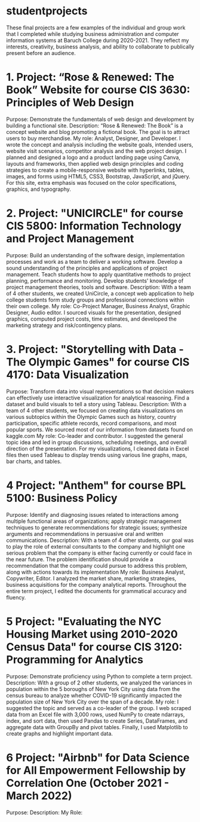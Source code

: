 # studentprojects
These final projects are a few examples of the individual and group work that I completed while studying business administration and computer information systems at Baruch College during 2020-2021.
They reflect my interests, creativity, business analysis, and ability to collaborate to publically present before an audience.


# 1. Project: “Rose & Renewed: The Book” Website for course CIS 3630: Principles of Web Design
Purpose:  Demonstrate the fundamentals of web design and development by building a functional site.
Description: “Rose & Renewed: The Book” is a concept website and blog promoting a fictional book. The goal is to attract users to buy merchandise.
My role:  Analyst, Designer, and Developer. I wrote the concept and analysis including the website goals, intended users, website visit scenarios, competitor analysis and the web project design. I planned and designed a logo and a product landing page using Canva, layouts and frameworks, then applied web design principles and coding strategies to create a mobile-responsive website with hyperlinks, tables, images, and forms using HTML5, CSS3, Bootstrap, JavaScript, and jQuery. For this site, extra emphasis was focused on the color specifications, graphics, and typography.

# 2. Project: "UNICIRCLE" for course CIS 5800:  Information Technology and Project Management
Purpose:  Build an understanding of the software design, implementation processes and work as a team to deliver a working software. Develop a sound understanding of the principles and applications of project management. Teach students how to apply quantitative methods to project planning, performance and monitoring. Develop students' knowledge of project management theories, tools and software.
Description:  With a team of 4 other students, we created UniCircle, a concept web application to help college students form study groups and professional connections within their own college.
My role:  Co-Project Manager, Business Analyst, Graphic Designer, Audio editor. I sourced visuals for the presentation, designed graphics, computed project costs, time estimates, and developed the marketing strategy and risk/contingency plans.

# 3. Project: "Storytelling with Data - The Olympic Games" for course CIS 4170:  Data Visualization                       
Purpose:  Transform data into visual representations so that decision makers can effectively use interactive visualization for analytical reasoning. Find a dataset and build visuals to tell a story using Tableau. 
Description:  With a team of 4 other students, we focused on creating data visualizations on various subtopics within the Olympic Games such as history, country participation, specific athlete records, record comparisons, and most popular sports. We sourced most of our information from datasets found on kaggle.com
My role:  Co-leader and contributor. I suggested the general topic idea and led in group discussions, scheduling meetings, and overall direction of the presentation. For my visualizations, I cleaned data in Excel files then used Tableau to display trends using various line graphs, maps, bar charts, and tables.  

# 4 Project: "Anthem" for course BPL 5100:  Business Policy
Purpose: Identify and diagnosing issues related to interactions among multiple functional areas of organizations; apply strategic management techniques to generate recommendations for strategic issues; synthesize arguments and recommendations in persuasive oral and written communications.
Description:  With a team of 4 other students, our goal was to play the role of external consultants to the company and highlight one serious problem that the company is either facing currently or could face in the near future. The problem identification should provide a recommendation that the company could pursue to address this problem, along with actions towards its implementation
My role:  Business Analyst, Copywriter, Editor. I analyzed the market share, marketing strategies, business acquisitions for the company analytical reports. Throughout the entire term project, I edited the documents for grammatical accuracy and fluency.

# 5 Project: "Evaluating the NYC Housing Market using 2010-2020 Census Data" for course CIS 3120:  Programming for Analytics            
Purpose:  Demonstrate proficiency using Python to complete a term project.
Description:  With a group of 2 other students, we analyzed the variances in population within the 5 boroughs of New York City using data from the census bureau to analyze whether COVID-19 significantly impacted the population size of New York City over the span of a decade.
My role:  I suggested the topic and served as a co-leader of the group. I web scraped data from an Excel file with 3,000 rows, used NumPy to create ndarrays, index, and sort data, then used Pandas to create Series, DataFrames, and aggregate data with GroupBy and pivot tables. Finally, I used Matplotlib to create graphs and highlight important data. 

# 6 Project: "Airbnb" for Data Science for All Empowerment Fellowship by Correlation One (October 2021 - March 2022)
Purpose:
Description:
My Role:
